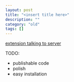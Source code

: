 ```yaml
---
layout: post
title: "<insert title here>"
description: ""
category: "old"
tags: []
---
```


[extension talking to server](http://developer.chrome.com/extensions/xhr.html)

TODO:
* publishable code
* polish
* easy installation
